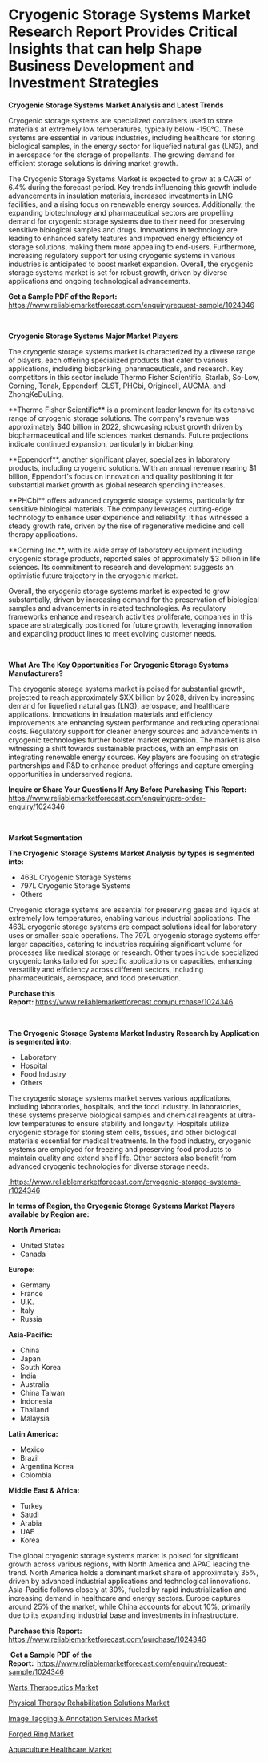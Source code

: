 <p><h1>Cryogenic Storage Systems Market Research Report Provides Critical Insights that can help Shape Business Development and Investment Strategies</h1></p><p><strong>Cryogenic Storage Systems Market Analysis and Latest Trends</strong></p>
<p><p>Cryogenic storage systems are specialized containers used to store materials at extremely low temperatures, typically below -150°C. These systems are essential in various industries, including healthcare for storing biological samples, in the energy sector for liquefied natural gas (LNG), and in aerospace for the storage of propellants. The growing demand for efficient storage solutions is driving market growth.</p><p>The Cryogenic Storage Systems Market is expected to grow at a CAGR of 6.4% during the forecast period. Key trends influencing this growth include advancements in insulation materials, increased investments in LNG facilities, and a rising focus on renewable energy sources. Additionally, the expanding biotechnology and pharmaceutical sectors are propelling demand for cryogenic storage systems due to their need for preserving sensitive biological samples and drugs. Innovations in technology are leading to enhanced safety features and improved energy efficiency of storage solutions, making them more appealing to end-users. Furthermore, increasing regulatory support for using cryogenic systems in various industries is anticipated to boost market expansion. Overall, the cryogenic storage systems market is set for robust growth, driven by diverse applications and ongoing technological advancements.</p></p>
<p><strong>Get a Sample PDF of the Report:&nbsp;</strong> <a href="https://www.reliablemarketforecast.com/enquiry/request-sample/1024346?utm_campaign=950&utm_medium=2&utm_source=Github&utm_content=ia&utm_term=05032025&utm_id=cryogenic-storage-systems">https://www.reliablemarketforecast.com/enquiry/request-sample/1024346</a></p>
<p>&nbsp;</p>
<p><strong>Cryogenic Storage Systems Major Market Players</strong></p>
<p><p>The cryogenic storage systems market is characterized by a diverse range of players, each offering specialized products that cater to various applications, including biobanking, pharmaceuticals, and research. Key competitors in this sector include Thermo Fisher Scientific, Starlab, So-Low, Corning, Tenak, Eppendorf, CLST, PHCbi, Origincell, AUCMA, and ZhongKeDuLing.</p><p>**Thermo Fisher Scientific** is a prominent leader known for its extensive range of cryogenic storage solutions. The company's revenue was approximately $40 billion in 2022, showcasing robust growth driven by biopharmaceutical and life sciences market demands. Future projections indicate continued expansion, particularly in biobanking.</p><p>**Eppendorf**, another significant player, specializes in laboratory products, including cryogenic solutions. With an annual revenue nearing $1 billion, Eppendorf's focus on innovation and quality positioning it for substantial market growth as global research spending increases.</p><p>**PHCbi** offers advanced cryogenic storage systems, particularly for sensitive biological materials. The company leverages cutting-edge technology to enhance user experience and reliability. It has witnessed a steady growth rate, driven by the rise of regenerative medicine and cell therapy applications.</p><p>**Corning Inc.**, with its wide array of laboratory equipment including cryogenic storage products, reported sales of approximately $3 billion in life sciences. Its commitment to research and development suggests an optimistic future trajectory in the cryogenic market.</p><p>Overall, the cryogenic storage systems market is expected to grow substantially, driven by increasing demand for the preservation of biological samples and advancements in related technologies. As regulatory frameworks enhance and research activities proliferate, companies in this space are strategically positioned for future growth, leveraging innovation and expanding product lines to meet evolving customer needs.</p></p>
<p>&nbsp;</p>
<p><strong>What Are The Key Opportunities For Cryogenic Storage Systems Manufacturers?</strong></p>
<p><p>The cryogenic storage systems market is poised for substantial growth, projected to reach approximately $XX billion by 2028, driven by increasing demand for liquefied natural gas (LNG), aerospace, and healthcare applications. Innovations in insulation materials and efficiency improvements are enhancing system performance and reducing operational costs. Regulatory support for cleaner energy sources and advancements in cryogenic technologies further bolster market expansion. The market is also witnessing a shift towards sustainable practices, with an emphasis on integrating renewable energy sources. Key players are focusing on strategic partnerships and R&D to enhance product offerings and capture emerging opportunities in underserved regions.</p></p>
<p><strong>Inquire or Share Your Questions If Any Before Purchasing This Report:</strong> <a href="https://www.reliablemarketforecast.com/enquiry/pre-order-enquiry/1024346?utm_campaign=950&utm_medium=2&utm_source=Github&utm_content=ia&utm_term=05032025&utm_id=cryogenic-storage-systems">https://www.reliablemarketforecast.com/enquiry/pre-order-enquiry/1024346</a></p>
<p>&nbsp;</p>
<p><strong>Market Segmentation</strong></p>
<p><strong>The Cryogenic Storage Systems Market Analysis by types is segmented into:</strong></p>
<p><ul><li>463L Cryogenic Storage Systems</li><li>797L Cryogenic Storage Systems</li><li>Others</li></ul></p>
<p><p>Cryogenic storage systems are essential for preserving gases and liquids at extremely low temperatures, enabling various industrial applications. The 463L cryogenic storage systems are compact solutions ideal for laboratory uses or smaller-scale operations. The 797L cryogenic storage systems offer larger capacities, catering to industries requiring significant volume for processes like medical storage or research. Other types include specialized cryogenic tanks tailored for specific applications or capacities, enhancing versatility and efficiency across different sectors, including pharmaceuticals, aerospace, and food preservation.</p></p>
<p><strong>Purchase this Report:&nbsp;</strong><a href="https://www.reliablemarketforecast.com/purchase/1024346?utm_campaign=950&utm_medium=2&utm_source=Github&utm_content=ia&utm_term=05032025&utm_id=cryogenic-storage-systems">https://www.reliablemarketforecast.com/purchase/1024346</a></p>
<p>&nbsp;</p>
<p><strong>The Cryogenic Storage Systems Market Industry Research by Application is segmented into:</strong></p>
<p><ul><li>Laboratory</li><li>Hospital</li><li>Food Industry</li><li>Others</li></ul></p>
<p><p>The cryogenic storage systems market serves various applications, including laboratories, hospitals, and the food industry. In laboratories, these systems preserve biological samples and chemical reagents at ultra-low temperatures to ensure stability and longevity. Hospitals utilize cryogenic storage for storing stem cells, tissues, and other biological materials essential for medical treatments. In the food industry, cryogenic systems are employed for freezing and preserving food products to maintain quality and extend shelf life. Other sectors also benefit from advanced cryogenic technologies for diverse storage needs.</p></p>
<p><a href="https://www.reliablemarketforecast.com/cryogenic-storage-systems-r1024346?utm_campaign=950&utm_medium=2&utm_source=Github&utm_content=ia&utm_term=05032025&utm_id=cryogenic-storage-systems">&nbsp;https://www.reliablemarketforecast.com/cryogenic-storage-systems-r1024346</a></p>
<p><strong>In terms of Region, the Cryogenic Storage Systems Market Players available by Region are:</strong></p>
<p>
    <p> <strong> North America: </strong>
        <ul>
            <li>United States</li>
            <li>Canada</li>
        </ul>
        </p> 
    <p> <strong> Europe: </strong>
        <ul>
            <li>Germany</li>
            <li>France</li>
            <li>U.K.</li>
            <li>Italy</li>
            <li>Russia</li>
        </ul>
        </p> 
    <p> <strong> Asia-Pacific: </strong>
        <ul>
            <li>China</li>
            <li>Japan</li>
            <li>South Korea</li>
            <li>India</li>
            <li>Australia</li>
            <li>China Taiwan</li>
            <li>Indonesia</li>
            <li>Thailand</li>
            <li>Malaysia</li>
        </ul>
        </p> 
    <p> <strong> Latin America: </strong>
        <ul>
            <li>Mexico</li>
            <li>Brazil</li>
            <li>Argentina Korea</li>
            <li>Colombia</li>
        </ul>
        </p> 
    <p> <strong> Middle East & Africa: </strong>
        <ul>
            <li>Turkey</li>
            <li>Saudi</li>
            <li>Arabia</li>
            <li>UAE</li>
            <li>Korea</li>
        </ul>
    </p>
    </p>
<p><p>The global cryogenic storage systems market is poised for significant growth across various regions, with North America and APAC leading the trend. North America holds a dominant market share of approximately 35%, driven by advanced industrial applications and technological innovations. Asia-Pacific follows closely at 30%, fueled by rapid industrialization and increasing demand in healthcare and energy sectors. Europe captures around 25% of the market, while China accounts for about 10%, primarily due to its expanding industrial base and investments in infrastructure.</p></p>
<p><strong>Purchase this Report: </strong><a href="https://www.reliablemarketforecast.com/purchase/1024346?utm_campaign=950&utm_medium=2&utm_source=Github&utm_content=ia&utm_term=05032025&utm_id=cryogenic-storage-systems">https://www.reliablemarketforecast.com/purchase/1024346</a></p>
<p>&nbsp;<strong>Get a Sample PDF of the Report:&nbsp;&nbsp;</strong><a href="https://www.reliablemarketforecast.com/enquiry/request-sample/1024346?utm_campaign=950&utm_medium=2&utm_source=Github&utm_content=ia&utm_term=05032025&utm_id=cryogenic-storage-systems">https://www.reliablemarketforecast.com/enquiry/request-sample/1024346</a></p>
<p><strong></strong></p>
<p><p><a href="https://github.com/myongfranzcs/Market-Research-Report-List-1/blob/main/warts-therapeutics-market.md?utm_campaign=950&utm_medium=2&utm_source=Github&utm_content=ia&utm_term=05032025&utm_id=cryogenic-storage-systems">Warts Therapeutics Market</a></p><p><a href="https://github.com/tentandyik/Market-Research-Report-List-1/blob/main/physical-therapy-rehabilitation-solutions-market.md?utm_campaign=950&utm_medium=2&utm_source=Github&utm_content=ia&utm_term=05032025&utm_id=cryogenic-storage-systems">Physical Therapy Rehabilitation Solutions Market</a></p><p><a href="https://github.com/biandnikelrs/Market-Research-Report-List-1/blob/main/image-tagging-annotation-services-market.md?utm_campaign=950&utm_medium=2&utm_source=Github&utm_content=ia&utm_term=05032025&utm_id=cryogenic-storage-systems">Image Tagging & Annotation Services Market</a></p><p><a href="https://github.com/negrocybul4w/Market-Research-Report-List-1/blob/main/forged-ring-market.md?utm_campaign=950&utm_medium=2&utm_source=Github&utm_content=ia&utm_term=05032025&utm_id=cryogenic-storage-systems">Forged Ring Market</a></p><p><a href="https://github.com/lonanweaseh4/Market-Research-Report-List-1/blob/main/aquaculture-healthcare-market.md?utm_campaign=950&utm_medium=2&utm_source=Github&utm_content=ia&utm_term=05032025&utm_id=cryogenic-storage-systems">Aquaculture Healthcare Market</a></p></p>
